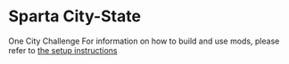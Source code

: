 # Sparta City-State

One City Challenge
For information on how to build and use mods, please refer to [the setup instructions](https://yairm210.github.io/Unciv/Modders/Making-a-new-Civilization/)
